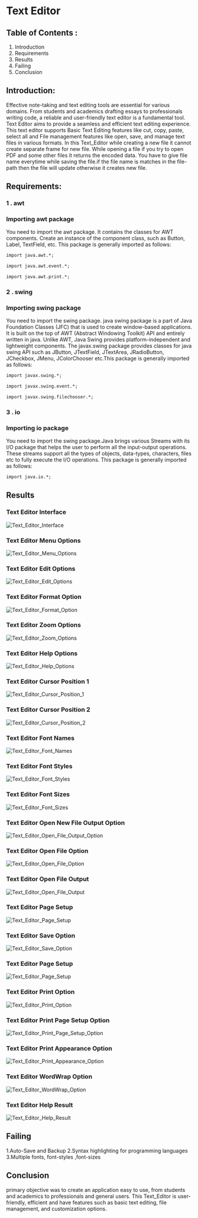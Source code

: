 
# Text Editor
## Table of Contents :
 1. Introduction
 2. Requirements
 3. Results
 4. Failing
 5. Conclusion
## Introduction:
Effective note-taking and text editing tools are essential for various domains. From students and academics drafting essays to professionals writing code, a reliable and user-friendly text editor is a fundamental tool. Text Editor aims to provide a seamless and efficient text editing experience. This text editor supports Basic Text Editing features like cut, copy, paste, select all and File management features like open, save, and manage text files in various formats. In this Text_Editor while creating a new file it cannot create separate frame for new file. While opening a file if you try to open PDF and some other files it returns the encoded data. You have to give file name everytime while saving the file.if the file name is matches in the file-path then the file will update otherwise it creates new file.
## Requirements:
### 1 . awt
### Importing awt package
You need to import the awt package. It contains the classes for AWT components. Create an instance of the component class, such as Button, Label, TextField, etc. This package is generally imported as follows:
```md
import java.awt.*;
```
```md
import java.awt.event.*;
```
```md
import java.awt.print.*;
```
### 2 . swing
### Importing swing package
You need to import the swing package. java swing package is a part of Java Foundation Classes (JFC) that is used to create window-based applications. It is built on the top of AWT (Abstract Windowing Toolkit) API and entirely written in java.
Unlike AWT, Java Swing provides platform-independent and lightweight components.
The javax.swing package provides classes for java swing API such as JButton, JTextField, JTextArea, JRadioButton, JCheckbox, JMenu, JColorChooser etc.This package is generally imported as follows:
```md
import javax.swing.*;
```
```md
import javax.swing.event.*;
```
```md
import javax.swing.filechooser.*;
```
### 3 . io
### Importing io package
You need to import the swing package.Java brings various Streams with its I/O package that helps the user to perform all the input-output operations. These streams support all the types of objects, data-types, characters, files etc to fully execute the I/O operations. This package is generally imported as follows:
```md
import java.io.*;
```
## Results
### Text Editor Interface
![Text_Editor_Interface](https://github.com/yanamalamanda-madhu/Text_Editor/blob/main/Results/Text_Editor_Interface.png)</br>

### Text Editor Menu Options
![Text_Editor_Menu_Options](https://github.com/yanamalamanda-madhu/Text_Editor/blob/main/Results/Text_Editor_Menu_Options.png)</br>

### Text Editor Edit Options
![Text_Editor_Edit_Options](https://github.com/yanamalamanda-madhu/Text_Editor/blob/main/Results/Text_Editor_Edit_Options.png)</br>

### Text Editor Format Option
![Text_Editor_Format_Option](https://github.com/yanamalamanda-madhu/Text_Editor/blob/main/Results/Text_Editor_Format_Option.png)</br>

### Text Editor Zoom Options
![Text_Editor_Zoom_Options](https://github.com/yanamalamanda-madhu/Text_Editor/blob/main/Results/Text_Editor_Zoom_Options.png)</br>

### Text Editor Help Options
![Text_Editor_Help_Options](https://github.com/yanamalamanda-madhu/Text_Editor/blob/main/Results/Text_Editor_Help_Options.png)</br>

### Text Editor Cursor Position 1
![Text_Editor_Cursor_Position_1](https://github.com/yanamalamanda-madhu/Text_Editor/blob/main/Results/Text_Editor_Cursor_Position.png)</br>

### Text Editor Cursor Position 2
![Text_Editor_Cursor_Position_2](https://github.com/yanamalamanda-madhu/Text_Editor/blob/main/Results/Text_Editor_Cursor_Position_2.png)</br>

### Text Editor Font Names
![Text_Editor_Font_Names](https://github.com/yanamalamanda-madhu/Text_Editor/blob/main/Results/Text_Editor_Font_Names.png)</br>

### Text Editor Font Styles
![Text_Editor_Font_Styles](https://github.com/yanamalamanda-madhu/Text_Editor/blob/main/Results/Text_Editor_Font_Styles.png)</br>

### Text Editor Font Sizes
![Text_Editor_Font_Sizes](https://github.com/yanamalamanda-madhu/Text_Editor/blob/main/Results/Text_Editor_Font_Sizes.png)</br>

### Text Editor Open New File Output Option
![Text_Editor_Open_File_Output_Option](https://github.com/yanamalamanda-madhu/Text_Editor/blob/main/Results/Text_Editor_Open_File_Output_Option.png)</br>

### Text Editor Open File Option
![Text_Editor_Open_File_Option](https://github.com/yanamalamanda-madhu/Text_Editor/blob/main/Results/Text_Editor_Open_File_Option.png)</br>

### Text Editor Open File Output
![Text_Editor_Open_File_Output](https://github.com/yanamalamanda-madhu/Text_Editor/blob/main/Results/Text_Editor_Open_File_Output.png)</br>

### Text Editor Page Setup
![Text_Editor_Page_Setup](https://github.com/yanamalamanda-madhu/Text_Editor/blob/main/Results/Text_Editor_Page_Setup.png)</br>

### Text Editor Save Option
![Text_Editor_Save_Option](https://github.com/yanamalamanda-madhu/Text_Editor/blob/main/Results/Text_Editor_Save_Option.png)</br>

### Text Editor Page Setup
![Text_Editor_Page_Setup](https://github.com/yanamalamanda-madhu/Text_Editor/blob/main/Results/Text_Editor_Page_Setup.png)</br>

### Text Editor Print Option
![Text_Editor_Print_Option](https://github.com/yanamalamanda-madhu/Text_Editor/blob/main/Results/Text_Editor_Print_Option.png)</br>

### Text Editor Print Page Setup Option
![Text_Editor_Print_Page_Setup_Option](https://github.com/yanamalamanda-madhu/Text_Editor/blob/main/Results/Text_Editor_Print_Page_Setup_Option.png)</br>

### Text Editor Print Appearance Option
![Text_Editor_Print_Appearance_Option](https://github.com/yanamalamanda-madhu/Text_Editor/blob/main/Results/Text_Editor_Print_Appearance_Option.png)</br>

### Text Editor WordWrap Option
![Text_Editor_WordWrap_Option](https://github.com/yanamalamanda-madhu/Text_Editor/blob/main/Results/Text_Editor_WordWrap_Option.png)</br>

### Text Editor Help Result
![Text_Editor_Help_Result](https://github.com/yanamalamanda-madhu/Text_Editor/blob/main/Results/Text_Editor_Help_Result.png)</br>

## Failing 
1.Auto-Save and Backup
2.Syntax highlighting for programming languages
3.Multiple fonts, font-styles ,font-sizes

## Conclusion
primary objective was to create an application easy to use, from students and academics to professionals and general users. This Text_Editor is user-friendly, efficient and have features such as basic text editing, file management, and customization options.

